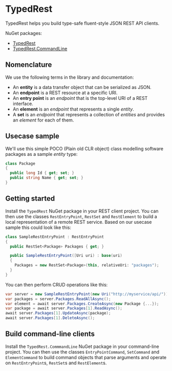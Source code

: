 # TypedRest

TypedRest helps you build type-safe fluent-style JSON REST API clients.

NuGet packages:
* [TypedRest](https://www.nuget.org/packages/TypedRest/)
* [TypedRest.CommandLine](https://www.nuget.org/packages/TypedRest.CommandLine/)


## Nomenclature

We use the following terms in the library and documentation:
* An __entity__ is a data transfer object that can be serialized as JSON.
* An __endpoint__ is a REST resource at a specific URI.
* An __entry point__ is an _endpoint_ that is the top-level URI of a REST interface.
* An __element__ is an _endpoint_ that represents a single _entity_.
* A __set__ is an _endpoint_ that represents a collection of _entities_ and provides an _element_ for each of them.


## Usecase sample

We'll use this simple POCO (Plain old CLR object) class modelling software packages as a sample _entity_ type:
```cs
class Package
{
  public long Id { get; set; }
  public string Name { get; set; }
}
```


## Getting started

Install the `TypedRest` NuGet package in your REST client project. You can then use the classes `RestEntryPoint`, `RestSet` and `RestElement` to build a local representation of a remote REST service. Based on our usecase sample this could look like this:
```cs
class SampleRestEntryPoint : RestEntryPoint
{
  public RestSet<Package> Packages { get; }

  public SampleRestEntryPoint([Uri uri) : base(uri)
  {
    Packages = new RestSet<Package>(this, relativeUri: "packages");
  }
}
```

You can then perform CRUD operations like this:
```cs
var server = new SampleRestEntryPoint(new Uri("http://myservice/api/"));
var packages = server.Packages.ReadAllAsync();
var element = await server.Packages.CreateAsync(new Package {...});
var package = await server.Packages[1].ReadAsync();
await server.Packages[1].UpdateAsync(package);
await server.Packages[1].DeleteAsync();
```


## Build command-line clients

Install the `TypedRest.CommmandLine` NuGet package in your command-line project. You can then use the classes `EntryPointCommand`, `SetCommand` and `ElementCommand` to build command objects that parse arguments and operate on `RestEntryPoint`s, `RestSet`s and `RestElement`s.
